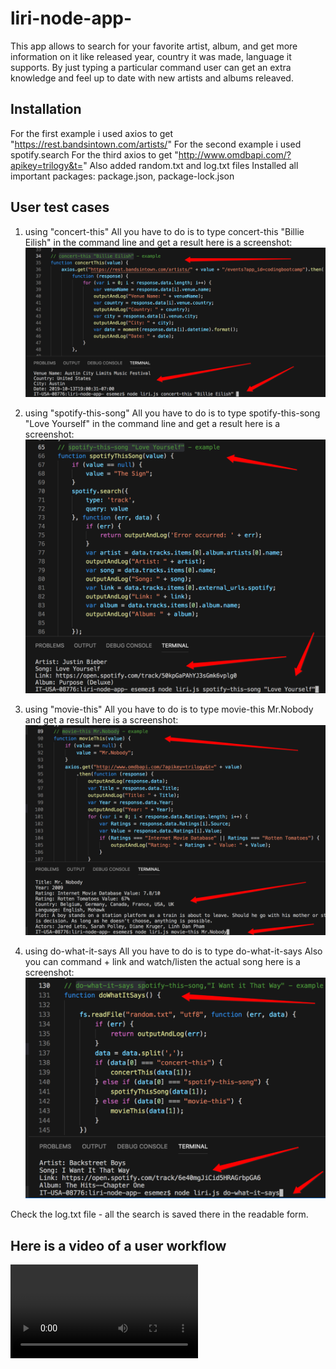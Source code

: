 # liri-node-app-

This app allows to search for your favorite artist, album, and get more information on it like released year, country it was made, language it supports. By just typing a particular command user can get an extra knowledge and feel up to date with new artists and albums releaved.

## Installation
For the first example i used axios to get "https://rest.bandsintown.com/artists/"
For the second example i used spotify.search
For the third axios to get "http://www.omdbapi.com/?apikey=trilogy&t="
Also added random.txt and log.txt files
Installed all important packages: package.json, package-lock.json

## User test cases
1. using "concert-this"
All you have to do is to type concert-this "Billie Eilish" in the command line 
and get a result
here is a screenshot:
![Screenshot](assets/images/concertThis.png)

2. using "spotify-this-song"
All you have to do is to type spotify-this-song "Love Yourself" in the command line
and get a result
here is a screenshot:
![Screenshot](assets/images/spotify-this-song.png)

3. using "movie-this"
All you have to do is to type movie-this Mr.Nobody
and get a result
here is a screenshot: 
![Screenshot](assets/images/movie-this.png)

4. using do-what-it-says 
All you have to do is to type do-what-it-says
Also you can command + link and watch/listen the actual song
here is a screenshot: 
![Screenshot](assets/images/do-what-it-says.png)

Check the log.txt file - all the search is saved there in the readable form.

## Here is a video of a user workflow 
![Watch the video](assets/images/LIRI_Video.webm)